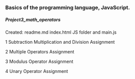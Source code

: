 <h3>Basics of the programming language, JavaScript.</h3>
<h5>Project3_math_operators</h5>
<p>Created: readme.md index.html JS folder and main.js </p>
<p>1 Subtraction Multiplication and Division Assignment</p>
<p>2 Multiple Operators Assignment</p>
<p>3 Modulus Operator Assignment</p>
<p>4 Unary Operator Assignment</p>
<p></p>
<p></p>
<p></p>
<p></p>
<p></p>
<p></p>
<p></p>
<p></p>
